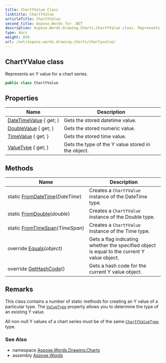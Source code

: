 ```yaml
---
title: ChartYValue Class
linktitle: ChartYValue
articleTitle: ChartYValue
second_title: Aspose.Words for .NET
description: Aspose.Words.Drawing.Charts.ChartYValue class. Represents an Y value for a chart series in C#.
type: docs
weight: 850
url: /net/aspose.words.drawing.charts/chartyvalue/
---
```

## ChartYValue class

Represents an Y value for a chart series.

```csharp
public class ChartYValue
```

## Properties

| Name | Description |
| --- | --- |
| [DateTimeValue](../../aspose.words.drawing.charts/chartyvalue/datetimevalue/) { get; } | Gets the stored datetime value. |
| [DoubleValue](../../aspose.words.drawing.charts/chartyvalue/doublevalue/) { get; } | Gets the stored numeric value. |
| [TimeValue](../../aspose.words.drawing.charts/chartyvalue/timevalue/) { get; } | Gets the stored time value. |
| [ValueType](../../aspose.words.drawing.charts/chartyvalue/valuetype/) { get; } | Gets the type of the Y value stored in the object. |

## Methods

| Name | Description |
| --- | --- |
| static [FromDateTime](../../aspose.words.drawing.charts/chartyvalue/fromdatetime/)(*DateTime*) | Creates a `ChartYValue` instance of the DateTime type. |
| static [FromDouble](../../aspose.words.drawing.charts/chartyvalue/fromdouble/)(*double*) | Creates a `ChartYValue` instance of the Double type. |
| static [FromTimeSpan](../../aspose.words.drawing.charts/chartyvalue/fromtimespan/)(*TimeSpan*) | Creates a `ChartYValue` instance of the Time type. |
| override [Equals](../../aspose.words.drawing.charts/chartyvalue/equals/)(*object*) | Gets a flag indicating whether the specified object is equal to the current Y value object. |
| override [GetHashCode](../../aspose.words.drawing.charts/chartyvalue/gethashcode/)() | Gets a hash code for the current Y value object. |

## Remarks

This class contains a number of static methods for creating an Y value of a particular type. The [`ValueType`](./valuetype/) property allows you to determine the type of an existing Y value.

All non-null Y values of a chart series must be of the same [`ChartYValueType`](../chartyvaluetype/) type.

### See Also

* namespace [Aspose.Words.Drawing.Charts](../../aspose.words.drawing.charts/)
* assembly [Aspose.Words](../../)
